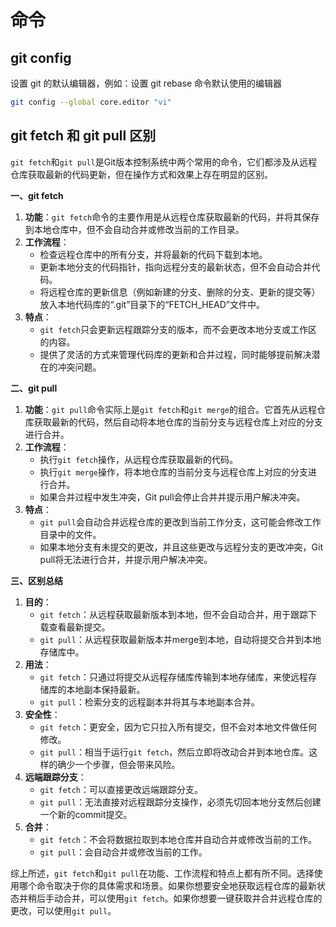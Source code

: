 # 命令



## git config

设置 git 的默认编辑器，例如：设置 git rebase 命令默认使用的编辑器

```bash
git config --global core.editor "vi"
```



## git fetch 和 git pull 区别

`git fetch`和`git pull`是Git版本控制系统中两个常用的命令，它们都涉及从远程仓库获取最新的代码更新，但在操作方式和效果上存在明显的区别。

**一、git fetch**

1. **功能**：`git fetch`命令的主要作用是从远程仓库获取最新的代码，并将其保存到本地仓库中，但不会自动合并或修改当前的工作目录。
2. **工作流程**：
   - 检查远程仓库中的所有分支，并将最新的代码下载到本地。
   - 更新本地分支的代码指针，指向远程分支的最新状态，但不会自动合并代码。
   - 将远程仓库的更新信息（例如新建的分支、删除的分支、更新的提交等）放入本地代码库的“.git”目录下的“FETCH_HEAD”文件中。
3. **特点**：
   - `git fetch`只会更新远程跟踪分支的版本，而不会更改本地分支或工作区的内容。
   - 提供了灵活的方式来管理代码库的更新和合并过程，同时能够提前解决潜在的冲突问题。

**二、git pull**

1. **功能**：`git pull`命令实际上是`git fetch`和`git merge`的组合。它首先从远程仓库获取最新的代码，然后自动将本地仓库的当前分支与远程仓库上对应的分支进行合并。
2. **工作流程**：
   - 执行`git fetch`操作，从远程仓库获取最新的代码。
   - 执行`git merge`操作，将本地仓库的当前分支与远程仓库上对应的分支进行合并。
   - 如果合并过程中发生冲突，Git pull会停止合并并提示用户解决冲突。
3. **特点**：
   - `git pull`会自动合并远程仓库的更改到当前工作分支，这可能会修改工作目录中的文件。
   - 如果本地分支有未提交的更改，并且这些更改与远程分支的更改冲突，Git pull将无法进行合并，并提示用户解决冲突。

**三、区别总结**

1. **目的**：
   - `git fetch`：从远程获取最新版本到本地，但不会自动合并，用于跟踪下载查看最新提交。
   - `git pull`：从远程获取最新版本并merge到本地，自动将提交合并到本地存储库中。
2. **用法**：
   - `git fetch`：只通过将提交从远程存储库传输到本地存储库，来使远程存储库的本地副本保持最新。
   - `git pull`：检索分支的远程副本并将其与本地副本合并。
3. **安全性**：
   - `git fetch`：更安全，因为它只拉入所有提交，但不会对本地文件做任何修改。
   - `git pull`：相当于运行`git fetch`，然后立即将改动合并到本地仓库。这样的确少一个步骤，但会带来风险。
4. **远端跟踪分支**：
   - `git fetch`：可以直接更改远端跟踪分支。
   - `git pull`：无法直接对远程跟踪分支操作，必须先切回本地分支然后创建一个新的commit提交。
5. **合并**：
   - `git fetch`：不会将数据拉取到本地仓库并自动合并或修改当前的工作。
   - `git pull`：会自动合并或修改当前的工作。

综上所述，`git fetch`和`git pull`在功能、工作流程和特点上都有所不同。选择使用哪个命令取决于你的具体需求和场景。如果你想要安全地获取远程仓库的最新状态并稍后手动合并，可以使用`git fetch`。如果你想要一键获取并合并远程仓库的更改，可以使用`git pull`。